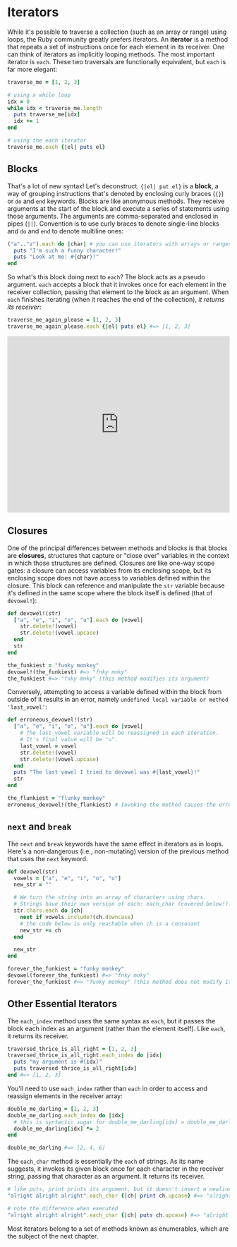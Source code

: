 # Iterators

While it's possible to traverse a collection (such as an array or range) using
loops, the Ruby community greatly prefers iterators. An **iterator** is a method
that repeats a set of instructions once for each element in its receiver. One
can think of iterators as implicitly looping methods. The most important
iterator is `each`. These two traversals are functionally equivalent, but `each`
is far more elegant:

```ruby
traverse_me = [1, 2, 3]

# using a while loop
idx = 0
while idx < traverse_me.length
  puts traverse_me[idx]
  idx += 1
end

# using the each iterator
traverse_me.each {|el| puts el}
```


## Blocks

That's a lot of new syntax! Let's deconstruct. `{|el| put el}` is a **block**, a
way of grouping instructions that's denoted by enclosing curly braces (`{}`) or
`do` and `end` keywords. Blocks are like anonymous methods. They receive
arguments at the start of the block and execute a series of statements using
those arguments. The arguments are comma-separated and enclosed in pipes (`||`).
Convention is to use curly braces to denote single-line blocks and `do` and
`end` to denote multiline ones:

```ruby
("a".."z").each do |char| # you can use iterators with arrays or ranges
  puts "I'm such a funny character!"
  puts "Look at me: #{char}!"
end
```

So what's this block doing next to `each`? The block acts as a pseudo argument.
`each` accepts a block that it invokes once for each element in the receiver
collection, passing that element to the block as an argument. When `each`
finishes iterating (when it reaches the end of the collection), _it returns its
receiver_:

```ruby
traverse_me_again_please = [1, 2, 3]
traverse_me_again_please.each {|el| puts el} #=> [1, 2, 3]
```

<iframe src="https://player.vimeo.com/video/182464455" width="100%" height="400px" frameborder="0" webkitallowfullscreen="" mozallowfullscreen="" allowfullscreen="" style="line-height: 1.6em;" rel="line-height: 1.6em;"></iframe>


## Closures

One of the principal differences between methods and blocks is that blocks are
**closures**, structures that capture or "close over" variables in the context
in which those structures are defined. Closures are like one-way scope gates:
a closure can access variables from its enclosing scope, but its enclosing scope
does not have access to variables defined within the closure. This block can
reference and manipulate the `str` variable because it's defined in the same
scope where the block itself is defined (that of `devowel!`):

```ruby
def devowel!(str)
  ["a", "e", "i", "o", "u"].each do |vowel|
    str.delete!(vowel)
    str.delete!(vowel.upcase)
  end
  str
end

the_funkiest = "funky monkey"
devowel!(the_funkiest) #=> "fnky mnky"
the_funkiest #=> "fnky mnky" (this method modifies its argument)
```

Conversely, attempting to access a variable defined within the block from
outside of it results in an error, namely `undefined local variable or method
'last_vowel'`:

```ruby
def erroneous_devowel!(str)
  ["a", "e", "i", "o", "u"].each do |vowel|
    # The last_vowel variable will be reassigned in each iteration.
    # It's final value will be "u".
    last_vowel = vowel
    str.delete!(vowel)
    str.delete!(vowel.upcase)
  end
  puts "The last vowel I tried to devowel was #{last_vowel}!"
  str
end

the_flunkiest = "flunky monkey"
erroneous_devowel!(the_flunkiest) # Invoking the method causes the error.
```


## `next` and `break`

The `next` and `break` keywords have the same effect in iterators as in loops.
Here's a non-dangerous (i.e., non-mutating) version of the previous method that
uses the `next` keyword.

```ruby
def devowel(str)
  vowels = ["a", "e", "i", "o", "u"]
  new_str = ""

  # We turn the string into an array of characters using chars.
  # Strings have their own version of each: each_char (covered below!).
  str.chars.each do |ch|
    next if vowels.include?(ch.downcase)
    # the code below is only reachable when ch is a consonant
    new_str += ch
  end

  new_str
end

forever_the_funkiest = "funky monkey"
devowel(forever_the_funkiest) #=> "fnky mnky"
forever_the_funkiest #=> "funky monkey" (this method does not modify its argument)
```


## Other Essential Iterators

The `each_index` method uses the same syntax as `each`, but it passes the block
each index as an argument (rather than the element itself). Like `each`, it
returns its receiver.

```ruby
traversed_thrice_is_all_right = [1, 2, 3]
traversed_thrice_is_all_right.each_index do |idx|
  puts "my argument is #{idx}"
  puts traversed_thrice_is_all_right[idx]
end #=> [1, 2, 3]
```

You'll need to use `each_index` rather than `each` in order to access and
reassign elements in the receiver array:

```ruby
double_me_darling = [1, 2, 3]
double_me_darling.each_index do |idx|
  # this is syntactic sugar for double_me_darling[idx] = double_me_darling[idx] * 2
  double_me_darling[idx] *= 2
end

double_me_darling #=> [2, 4, 6]
```

The `each_char` method is essentially the `each` of strings. As its name
suggests, it invokes its given block once for each character in the receiver
string, passing that character as an argument. It returns its receiver.

```ruby
# like puts, print prints its argument, but it doesn't insert a newline after printing
"alright alright alright".each_char {|ch| print ch.upcase} #=> "alright alright alright"

# note the difference when executed
"alright alright alright".each_char {|ch| puts ch.upcase} #=> "alright alright alright"
```

Most iterators belong to a set of methods known as enumerables, which are the
subject of the next chapter.
